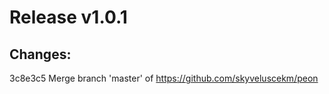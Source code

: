 # Release v1.0.1

## Changes:

3c8e3c5 Merge branch 'master' of https://github.com/skyveluscekm/peon
